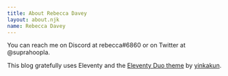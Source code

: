 ```yaml
---
title: About Rebecca Davey
layout: about.njk
name: Rebecca Davey
---
```


You can reach me on Discord at rebecca#6860 or on Twitter at @suprahoopla.

This blog gratefully uses Eleventy and the [Eleventy Duo theme](https://github.com/yinkakun/eleventy-duo) by [yinkakun](https://twitter.com/yinkakun).